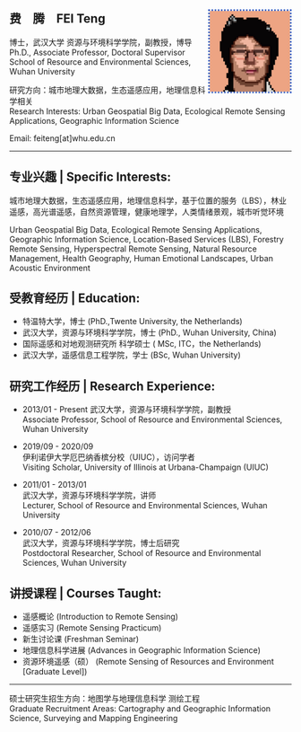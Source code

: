 ## 费&ensp;&ensp;腾&ensp;&ensp;FEI Teng [<img src='img\icon.jpg' style=' float:right; width:150px;height: px'/>](http://47.101.135.251:4396/#/)

博士，武汉大学 资源与环境科学学院，副教授，博导  
Ph.D., Associate Professor, Doctoral Supervisor  
School of Resource and Environmental Sciences, Wuhan University

研究方向：城市地理大数据，生态遥感应用，地理信息科学相关  
Research Interests: Urban Geospatial Big Data, Ecological Remote Sensing Applications, Geographic Information Science

Email: feiteng[at]whu.edu.cn  

---

## 专业兴趣 | Specific Interests:
城市地理大数据，生态遥感应用，地理信息科学，基于位置的服务（LBS），林业遥感，高光谱遥感，自然资源管理，健康地理学，人类情绪景观，城市听觉环境  

Urban Geospatial Big Data, Ecological Remote Sensing Applications, Geographic Information Science, Location-Based Services (LBS), Forestry Remote Sensing, Hyperspectral Remote Sensing, Natural Resource Management, Health Geography, Human Emotional Landscapes, Urban Acoustic Environment  

## 受教育经历 | Education:

- 特温特大学，博士  (PhD.,Twente University, the Netherlands)
- 武汉大学，资源与环境科学学院，博士 (PhD., Wuhan University, China)
- 国际遥感和对地观测研究所 科学硕士 ( MSc, ITC，the Netherlands)
- 武汉大学，遥感信息工程学院，学士 (BSc, Wuhan University)

## 研究工作经历 | Research Experience:

- 2013/01 - Present 
  武汉大学，资源与环境科学学院，副教授  
  Associate Professor, School of Resource and Environmental Sciences, Wuhan University

- 2019/09 - 2020/09  
  伊利诺伊大学厄巴纳香槟分校（UIUC），访问学者  
  Visiting Scholar, University of Illinois at Urbana-Champaign (UIUC)

- 2011/01 - 2013/01  
  武汉大学，资源与环境科学学院，讲师  
  Lecturer, School of Resource and Environmental Sciences, Wuhan University

- 2010/07 - 2012/06  
  武汉大学，资源与环境科学学院，博士后研究  
  Postdoctoral Researcher, School of Resource and Environmental Sciences, Wuhan University

## 讲授课程 | Courses Taught:

- 遥感概论 (Introduction to Remote Sensing)
- 遥感实习 (Remote Sensing Practicum)
- 新生讨论课 (Freshman Seminar)
- 地理信息科学进展 (Advances in Geographic Information Science)
- 资源环境遥感（硕） (Remote Sensing of Resources and Environment [Graduate Level])

---

硕士研究生招生方向：地图学与地理信息科学 测绘工程  
Graduate Recruitment Areas: Cartography and Geographic Information Science, Surveying and Mapping Engineering
